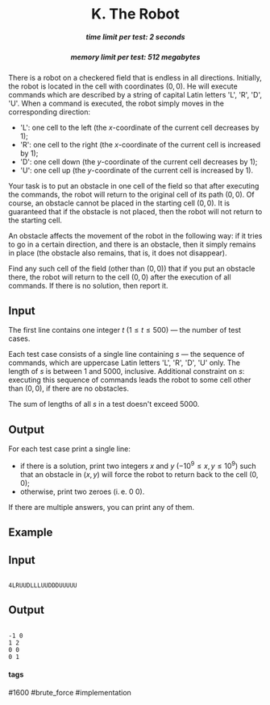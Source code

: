 <h1 style='text-align: center;'> K. The Robot</h1>

<h5 style='text-align: center;'>time limit per test: 2 seconds</h5>
<h5 style='text-align: center;'>memory limit per test: 512 megabytes</h5>

There is a robot on a checkered field that is endless in all directions. Initially, the robot is located in the cell with coordinates $(0, 0)$. He will execute commands which are described by a string of capital Latin letters 'L', 'R', 'D', 'U'. When a command is executed, the robot simply moves in the corresponding direction:

* 'L': one cell to the left (the $x$-coordinate of the current cell decreases by $1$);
* 'R': one cell to the right (the $x$-coordinate of the current cell is increased by $1$);
* 'D': one cell down (the $y$-coordinate of the current cell decreases by $1$);
* 'U': one cell up (the $y$-coordinate of the current cell is increased by $1$).

Your task is to put an obstacle in one cell of the field so that after executing the commands, the robot will return to the original cell of its path $(0, 0)$. Of course, an obstacle cannot be placed in the starting cell $(0, 0)$. It is guaranteed that if the obstacle is not placed, then the robot will not return to the starting cell.

An obstacle affects the movement of the robot in the following way: if it tries to go in a certain direction, and there is an obstacle, then it simply remains in place (the obstacle also remains, that is, it does not disappear).

Find any such cell of the field (other than $(0, 0)$) that if you put an obstacle there, the robot will return to the cell $(0, 0)$ after the execution of all commands. If there is no solution, then report it.

## Input

The first line contains one integer $t$ ($1 \le t \le 500$) — the number of test cases.

Each test case consists of a single line containing $s$ — the sequence of commands, which are uppercase Latin letters 'L', 'R', 'D', 'U' only. The length of $s$ is between $1$ and $5000$, inclusive. Additional constraint on $s$: executing this sequence of commands leads the robot to some cell other than $(0, 0)$, if there are no obstacles.

The sum of lengths of all $s$ in a test doesn't exceed $5000$.

## Output

For each test case print a single line:

* if there is a solution, print two integers $x$ and $y$ ($-10^9 \le x,y \le 10^9$) such that an obstacle in $(x, y)$ will force the robot to return back to the cell $(0, 0)$;
* otherwise, print two zeroes (i. e. 0 0).

If there are multiple answers, you can print any of them.

## Example

## Input


```

4LRUUDLLLUUDDDUUUUU
```
## Output


```

-1 0
1 2
0 0
0 1

```


#### tags 

#1600 #brute_force #implementation 